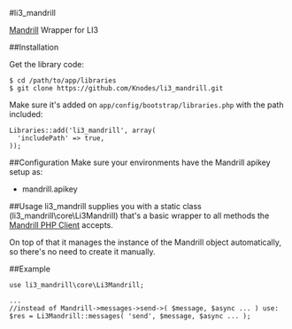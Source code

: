 #li3_mandrill

[Mandrill](https://mandrillapp.com/) Wrapper for LI3

##Installation

Get the library code:

    $ cd /path/to/app/libraries
    $ git clone https://github.com/Knodes/li3_mandrill.git

Make sure it's added on `app/config/bootstrap/libraries.php` with the path included:

    Libraries::add('li3_mandrill', array(
      'includePath' => true,
    ));


##Configuration
Make sure your environments have the Mandrill apikey setup as:
- mandrill.apikey

##Usage
li3\_mandrill supplies you with a static class (li3_mandrill\core\Li3Mandrill) that's a basic wrapper to all methods the [Mandrill PHP Client](https://bitbucket.org/mailchimp/mandrill-api-php/) accepts.

On top of that it manages the instance of the Mandrill object automatically, so there's no need to create it manually.


##Example

    use li3_mandrill\core\Li3Mandrill;

    ...
    //instead of Mandrill->messages->send->( $message, $async ... ) use:
    $res = Li3Mandrill::messages( 'send', $message, $async ... );





